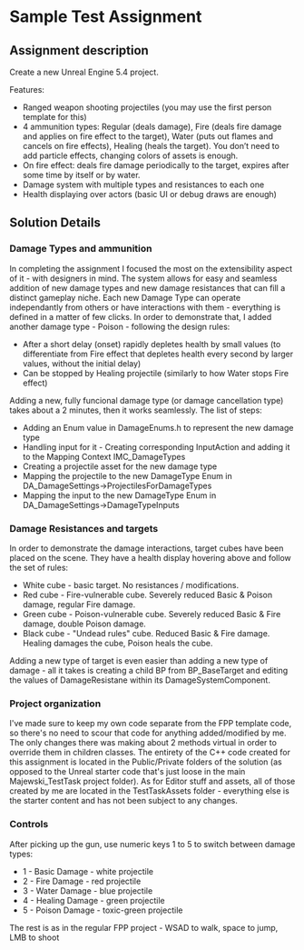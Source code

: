 # Sample Test Assignment

## Assignment description

Create a new Unreal Engine 5.4 project.

Features:
- Ranged weapon shooting projectiles (you may use the first person template for this)
- 4 ammunition types: Regular (deals damage), Fire (deals fire damage and applies
on fire effect to the target), Water (puts out flames and cancels on fire effects),
Healing (heals the target). You don’t need to add particle effects, changing colors of
assets is enough.
- On fire effect: deals fire damage periodically to the target, expires after some time by
itself or by water.
- Damage system with multiple types and resistances to each one
- Health displaying over actors (basic UI or debug draws are enough)

## Solution Details

### Damage Types and ammunition
In completing the assignment I focused the most on the extensibility aspect of it - with designers in mind. The system allows for easy and seamless addition of new damage types and new damage resistances that can fill a distinct gameplay niche. Each new Damage Type can operate independantly from others or have interactions with them - everything is defined in a matter of few clicks. In order to demonstrate that, I added another damage type - Poison - following the design rules:
- After a short delay (onset) rapidly depletes health by small values (to differentiate from Fire effect that depletes health every second by larger values, without the initial delay)
- Can be stopped by Healing projectile (similarly to how Water stops Fire effect)

Adding a new, fully funcional damage type (or damage cancellation type) takes about a 2 minutes, then it works seamlessly. The list of steps:
- Adding an Enum value in DamageEnums.h to represent the new damage type
- Handling input for it - Creating corresponding InputAction and adding it to the Mapping Context IMC_DamageTypes
- Creating a projectile asset for the new damage type
- Mapping the projectile to the new DamageType Enum in DA_DamageSettings->ProjectilesForDamageTypes
- Mapping the input to the new DamageType Enum in DA_DamageSettings->DamageTypeInputs

### Damage Resistances and targets
In order to demonstrate the damage interactions, target cubes have been placed on the scene. They have a health display hovering above and follow the set of rules:
- White cube - basic target. No resistances / modifications.
- Red cube - Fire-vulnerable cube. Severely reduced Basic & Poison damage, regular Fire damage.
- Green cube - Poison-vulnerable cube. Severely reduced Basic & Fire damage, double Poison damage.
- Black cube - "Undead rules" cube. Reduced Basic & Fire damage. Healing damages the cube, Poison heals the cube.

Adding a new type of target is even easier than adding a new type of damage - all it takes is creating a child BP from BP_BaseTarget and editing the values of DamageResistane within its DamageSystemComponent.

### Project organization
I've made sure to keep my own code separate from the FPP template code, so there's no need to scour that code for anything added/modified by me. The only changes there was making about 2 methods virtual in order to override them in children classes. The entirety of the C++ code created for this assignment is located in the Public/Private folders of the solution (as opposed to the Unreal starter code that's just loose in the main Majewski_TestTask project folder). As for Editor stuff and assets, all of those created by me are located in the TestTaskAssets folder - everything else is the starter content and has not been subject to any changes.

### Controls
After picking up the gun, use numeric keys 1 to 5 to switch between damage types:
- 1 - Basic Damage - white projectile
- 2 - Fire Damage - red projectile
- 3 - Water Damage - blue projectile
- 4 - Healing Damage - green projectile
- 5 - Poison Damage - toxic-green projectile

The rest is as in the regular FPP project - WSAD to walk, space to jump, LMB to shoot
